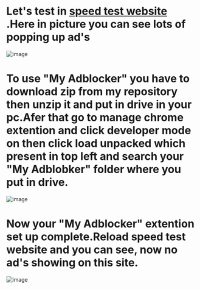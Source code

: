 # Let's test in [speed test website](https://www.speedtest.net) .Here in picture you can see lots of popping up ad's
![image](https://github.com/aritra0x0x/My-Adblocker/assets/73394965/210c07dd-f7fe-4727-9103-0c0160def9f4)

# To use "My Adblocker" you have to download zip from my repository then unzip it and put in drive in your pc.Afer that go to manage chrome extention and click developer mode on then click load unpacked which present in top left and search your "My Adblobker" folder  where you put in drive.
![image](https://github.com/aritra0x0x/My-Adblocker/assets/73394965/d8d11563-92ae-4370-bcb7-cdca24fa8062)

# Now your "My Adblocker" extention set up complete.Reload speed test website and you can see, now no ad's showing on this site.
![image](https://github.com/aritra0x0x/My-Adblocker/assets/73394965/a369f5bc-be00-45c9-8eba-70c007379e09)


